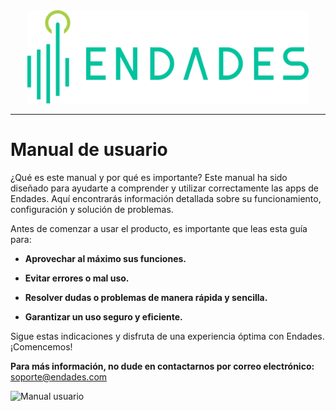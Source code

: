 <div style="display: flex; justify-content: center;">
  <a href="https://endades.com/">
    <img src="images/endades.png" alt="Endades" width="450" />
  </a>
</div>

---

# Manual de usuario

¿Qué es este manual y por qué es importante?
Este manual ha sido diseñado para ayudarte a comprender y utilizar correctamente las apps de Endades. Aquí encontrarás información detallada sobre su funcionamiento, configuración y solución de problemas.

Antes de comenzar a usar el producto, es importante que leas esta guía para:

- **Aprovechar al máximo sus funciones.**

- **Evitar errores o mal uso.**

- **Resolver dudas o problemas de manera rápida y sencilla.**

- **Garantizar un uso seguro y eficiente.**

Sigue estas indicaciones y disfruta de una experiencia óptima con Endades. ¡Comencemos!

**Para más información, no dude en contactarnos por correo electrónico:**  
[soporte@endades.com](mailto:soporte@endades.com)

<!-- ![Manual usuario](Images/manual_usuario.gif) -->

<img src="Images/manual_usuario.gif" alt="Manual usuario" style="width: 800px; height: auto;">

